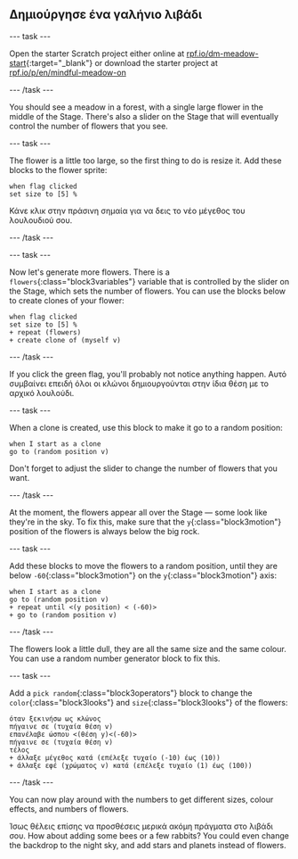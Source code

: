 ## Δημιούργησε ένα γαλήνιο λιβάδι

--- task ---

Open the starter Scratch project either online at [rpf.io/dm-meadow-start](https://rpf.io/dm-meadow-start){:target="_blank"} or download the starter project at [rpf.io/p/en/mindful-meadow-on](https://rpf.io/p/en/mindful-meadow-go)

--- /task ---

You should see a meadow in a forest, with a single large flower in the middle of the Stage. There's also a slider on the Stage that will eventually control the number of flowers that you see.

--- task ---

The flower is a little too large, so the first thing to do is resize it. Add these blocks to the flower sprite:

```blocks3
when flag clicked
set size to [5] %
```

Κάνε κλικ στην πράσινη σημαία για να δεις το νέο μέγεθος του λουλουδιού σου.

--- /task ---

--- task ---

Now let's generate more flowers. There is a `flowers`{:class="block3variables"} variable that is controlled by the slider on the Stage, which sets the number of flowers. You can use the blocks below to create clones of your flower:

```blocks3
when flag clicked
set size to [5] %
+ repeat (flowers)
+ create clone of (myself v)
```

--- /task ---

If you click the green flag, you'll probably not notice anything happen. Αυτό συμβαίνει επειδή όλοι οι κλώνοι δημιουργούνται στην ίδια θέση με το αρχικό λουλούδι.

--- task ---

When a clone is created, use this block to make it go to a random position:

```blocks3
when I start as a clone
go to (random position v)
```

Don't forget to adjust the slider to change the number of flowers that you want.

--- /task ---

At the moment, the flowers appear all over the Stage — some look like they're in the sky. To fix this, make sure that the `y`{:class="block3motion"} position of the flowers is always below the big rock.

--- task ---

Add these blocks to move the flowers to a random position, until they are below `-60`{:class="block3motion"} on the `y`{:class="block3motion"} axis:

```blocks3
when I start as a clone
go to (random position v)
+ repeat until <(y position) < (-60)>
+ go to (random position v)
```

--- /task ---

The flowers look a little dull, they are all the same size and the same colour. You can use a random number generator block to fix this.

--- task ---

Add a `pick random`{:class="block3operators"} block to change the `color`{:class="block3looks"} and `size`{:class="block3looks"} of the flowers:

```blocks3
όταν ξεκινήσω ως κλώνος
πήγαινε σε (τυχαία θέση v)
επανέλαβε ώσπου <(θέση y)<(-60)>
πήγαινε σε (τυχαία θέση v)
τέλος
+ άλλαξε μέγεθος κατά (επέλεξε τυχαίο (-10) έως (10))
+ άλλαξε εφέ (χρώματος v) κατά (επέλεξε τυχαίο (1) έως (100))
```

--- /task ---

You can now play around with the numbers to get different sizes, colour effects, and numbers of flowers.

Ίσως θέλεις επίσης να προσθέσεις μερικά ακόμη πράγματα στο λιβάδι σου. How about adding some bees or a few rabbits? You could even change the backdrop to the night sky, and add stars and planets instead of flowers.





